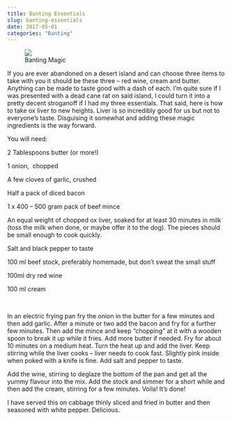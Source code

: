 ```yaml
---
title: Banting Essentials
slug: banting-essentials
date: 2017-05-01
categories: "Banting"
---
```


<figure><img src="http://res.cloudinary.com/dy6grlu8z/image/upload/v1558841675/spmgy84cabfhphcmoorj.jpg"/><figcaption>Banting Magic</figcaption></figure>
<p>If you are ever abandoned on a desert island and can choose three items to take with you it should be these three – red wine, cream and butter. Anything can be made to taste good with a dash of each. I’m quite sure if I was presented with a dead cane rat on said island, I could turn it into a pretty decent stroganoff if I had my three essentials. That said, here is how to take ox liver to new heights. Liver is so incredibly good for us but not to everyone’s taste. Disguising it somewhat and adding these magic ingredients is the way forward.</p>
<p>You will need:</p>
<p>2 Tablespoons butter (or more!)</p>
<p>1 onion,  chopped</p>
<p>A few cloves of garlic, crushed</p>
<p>Half a pack of diced bacon</p>
<p>1 x 400 – 500 gram pack of beef mince</p>
<p>An equal weight of chopped ox liver, soaked for at least 30 minutes in milk (toss the milk when done, or maybe offer it to the dog). The pieces should be small enough to cook quickly.</p>
<p>Salt and black pepper to taste</p>
<p>100 ml beef stock, preferably homemade, but don’t sweat the small stuff</p>
<p>100ml dry red wine</p>
<p>100 ml cream</p>
<p> </p>
<p>In an electric frying pan fry the onion in the butter for a few minutes and then add garlic. After a minute or two add the bacon and fry for a further few minutes. Then add the mince and keep “chopping” at it with a wooden spoon to break it up while it fries. Add more butter if needed. Fry for about 10 minutes on a medium heat. Turn the heat up and add the liver. Keep stirring while the liver cooks – liver needs to cook fast. Slightly pink inside when poked with a knife is fine. Add salt and pepper to taste.</p>
<p>Add the wine, stirring to deglaze the bottom of the pan and get all the yummy flavour into the mix. Add the stock and simmer for a short while and then add the cream, stirring for a few minutes. Voila! It’s done!</p>
<p>I have served this on cabbage thinly sliced and fried in butter and then seasoned with white pepper. Delicious.</p>
<p> </p>
<p> </p>
<p> </p>









